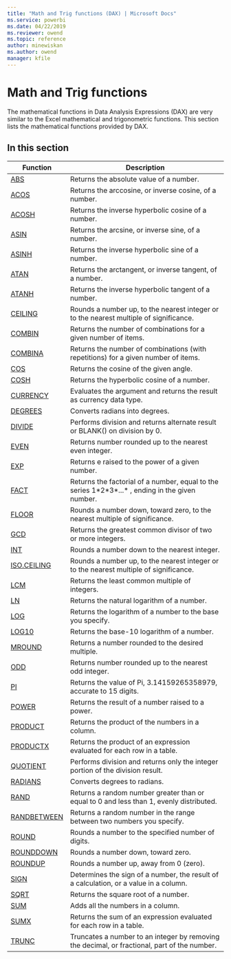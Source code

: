 ```yaml
---
title: "Math and Trig functions (DAX) | Microsoft Docs"
ms.service: powerbi 
ms.date: 04/22/2019
ms.reviewer: owend
ms.topic: reference
author: minewiskan
ms.author: owend
manager: kfile
---
```

# Math and Trig functions

The mathematical functions in Data Analysis Expressions (DAX) are very similar to the Excel mathematical and trigonometric functions. This section lists the mathematical functions provided by DAX.  
  
## In this section  


|Function   |Description  |
|---------|---------|
|[ABS](abs-function-dax.md)       | Returns the absolute value of a number.        |
|[ACOS](acos-function-dax.md)     |  Returns the arccosine, or inverse cosine, of a number.       |
|[ACOSH](acosh-function-dax.md)     | Returns the inverse hyperbolic cosine of a number.        |
|[ASIN](asin-function-dax.md)     |  Returns the arcsine, or inverse sine, of a number.       |
|[ASINH](asinh-function-dax.md)     | Returns the inverse hyperbolic sine of a number.         |
|[ATAN](atan-function-dax.md)     | Returns the arctangent, or inverse tangent, of a number.         |
|[ATANH](atanh-function-dax.md)     | Returns the inverse hyperbolic tangent of a number.        |
|[CEILING](ceiling-function-dax.md)     |  Rounds a number up, to the nearest integer or to the nearest multiple of significance.        |
|[COMBIN](combin-function-dax.md)     | Returns the number of combinations for a given number of items.        |
|[COMBINA](combina-function-dax.md)     |  Returns the number of combinations (with repetitions) for a given number of items.        |
|[COS](cos-function-dax.md)     |  Returns the cosine of the given angle.        |
|[COSH](cosh-function-dax.md)     |  Returns the hyperbolic cosine of a number.        |
|[CURRENCY](currency-function-dax.md)     | Evaluates the argument and returns the result as currency data type.         |
|[DEGREES](degrees-function-dax.md)     | Converts radians into degrees.        |
|[DIVIDE](divide-function-dax.md)      | Performs division and returns alternate result or BLANK() on division by 0.        |
|[EVEN](even-function-dax.md)       | Returns number rounded up to the nearest even integer.        |
|[EXP](exp-function-dax.md)     |  Returns e raised to the power of a given number.       |
|[FACT](fact-function-dax.md)     |  Returns the factorial of a number, equal to the series 1*2\*3\*...\* , ending in the given number.       |
|[FLOOR](floor-function-dax.md)      |  Rounds a number down, toward zero, to the nearest multiple of significance.         |
|[GCD](gcd-function-dax.md)     |  Returns the greatest common divisor of two or more integers.        |
|[INT](int-function-dax.md)     |  Rounds a number down to the nearest integer.        |
|[ISO.CEILING](iso-ceiling-function-dax.md)      | Rounds a number up, to the nearest integer or to the nearest multiple of significance.        |
|[LCM](lcm-function-dax.md)     | Returns the least common multiple of integers.        |
|[LN](ln-function-dax.md)     | Returns the natural logarithm of a number.        |
|[LOG](log-function-dax.md)     |  Returns the logarithm of a number to the base you specify.        |
|[LOG10](log10-function-dax.md)      |  Returns the base-10 logarithm of a number.         |
|[MROUND](mround-function-dax.md)     |  Returns a number rounded to the desired multiple.         |
|[ODD](odd-function-dax.md)      | Returns number rounded up to the nearest odd integer.          |
|[PI](pi-function-dax.md)     | Returns the value of Pi, 3.14159265358979, accurate to 15 digits.        |
|[POWER](power-function-dax.md)      |  Returns the result of a number raised to a power.        |
|[PRODUCT](product-function-dax.md)      | Returns the product of the numbers in a column.         |
|[PRODUCTX](productx-function-dax.md)      | Returns the product of an expression evaluated for each row in a table.         |
|[QUOTIENT](quotient-function-dax.md)     | Performs division and returns only the integer portion of the division result.        |
|[RADIANS](radians-function-dax.md)      |  Converts degrees to radians.       |
|[RAND](rand-function-dax.md)     |  Returns a random number greater than or equal to 0 and less than 1, evenly distributed.       |
|[RANDBETWEEN](randbetween-function-dax.md)     |  Returns a random number in the range between two numbers you specify.        |
|[ROUND](round-function-dax.md)      | Rounds a number to the specified number of digits.          |
|[ROUNDDOWN](rounddown-function-dax.md)     |  Rounds a number down, toward zero.       |
|[ROUNDUP](roundup-function-dax.md)      |  Rounds a number up, away from 0 (zero).        |
|[SIGN](sign-function-dax.md)      | Determines the sign of a number, the result of a calculation, or a value in a column.        |
|[SQRT](sqrt-function-dax.md)      |  Returns the square root of a number.         |
|[SUM](sum-function-dax.md)     |  Adds all the numbers in a column.        |
|[SUMX](sumx-function-dax.md)     |   Returns the sum of an expression evaluated for each row in a table.       |
|[TRUNC](trunc-function-dax.md)      | Truncates a number to an integer by removing the decimal, or fractional, part of the number.          |
